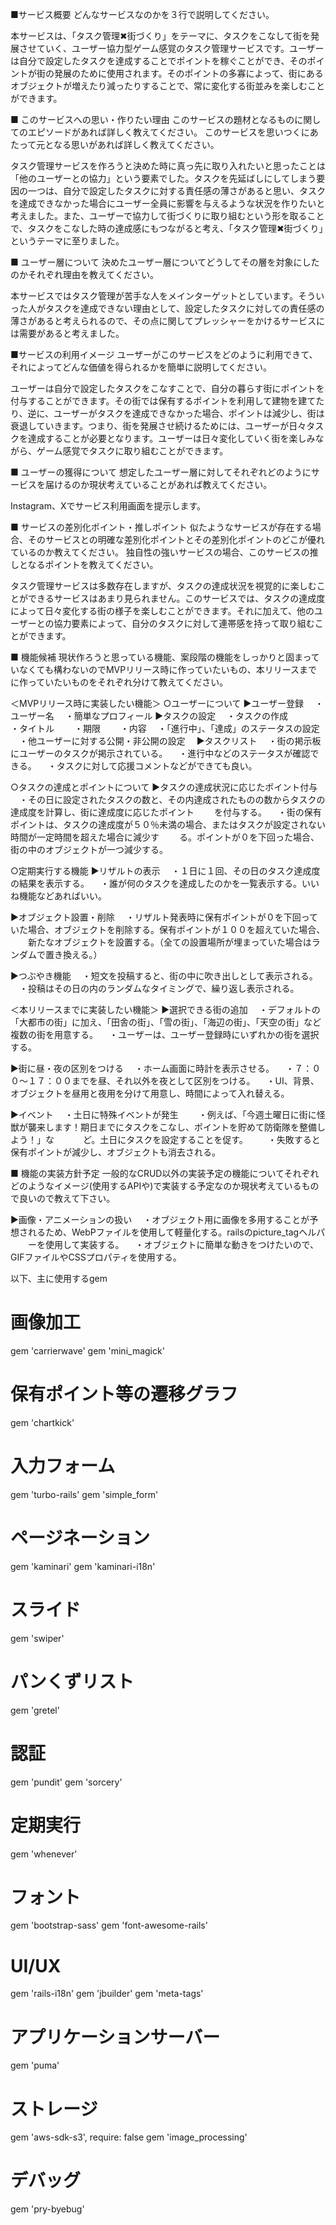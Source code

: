 ■サービス概要
どんなサービスなのかを３行で説明してください。

本サービスは、「タスク管理✖︎街づくり」をテーマに、タスクをこなして街を発展させていく、ユーザー協力型ゲーム感覚のタスク管理サービスです。ユーザーは自分で設定したタスクを達成することでポイントを稼ぐことができ、そのポイントが街の発展のために使用されます。そのポイントの多寡によって、街にあるオブジェクトが増えたり減ったりすることで、常に変化する街並みを楽しむことができます。

■ このサービスへの思い・作りたい理由
このサービスの題材となるものに関してのエピソードがあれば詳しく教えてください。
このサービスを思いつくにあたって元となる思いがあれば詳しく教えてください。

タスク管理サービスを作ろうと決めた時に真っ先に取り入れたいと思ったことは「他のユーザーとの協力」という要素でした。タスクを先延ばしにしてしまう要因の一つは、自分で設定したタスクに対する責任感の薄さがあると思い、タスクを達成できなかった場合にユーザー全員に影響を与えるような状況を作りたいと考えました。また、ユーザーで協力して街づくりに取り組むという形を取ることで、タスクをこなした時の達成感にもつながると考え、「タスク管理✖︎街づくり」というテーマに至りました。

■ ユーザー層について
決めたユーザー層についてどうしてその層を対象にしたのかそれぞれ理由を教えてください。

本サービスではタスク管理が苦手な人をメインターゲットとしています。そういった人がタスクを達成できない理由として、設定したタスクに対しての責任感の薄さがあると考えられるので、その点に関してプレッシャーをかけるサービスには需要があると考えました。

■サービスの利用イメージ
ユーザーがこのサービスをどのように利用できて、それによってどんな価値を得られるかを簡単に説明してください。

ユーザーは自分で設定したタスクをこなすことで、自分の暮らす街にポイントを付与することができます。その街では保有するポイントを利用して建物を建てたり、逆に、ユーザーがタスクを達成できなかった場合、ポイントは減少し、街は衰退していきます。つまり、街を発展させ続けるためには、ユーザーが日々タスクを達成することが必要となります。ユーザーは日々変化していく街を楽しみながら、ゲーム感覚でタスクに取り組むことができます。

■ ユーザーの獲得について
想定したユーザー層に対してそれぞれどのようにサービスを届けるのか現状考えていることがあれば教えてください。

Instagram、Xでサービス利用画面を提示します。

■ サービスの差別化ポイント・推しポイント
似たようなサービスが存在する場合、そのサービスとの明確な差別化ポイントとその差別化ポイントのどこが優れているのか教えてください。
独自性の強いサービスの場合、このサービスの推しとなるポイントを教えてください。

タスク管理サービスは多数存在しますが、タスクの達成状況を視覚的に楽しむことができるサービスはあまり見られません。このサービスでは、タスクの達成度によって日々変化する街の様子を楽しむことができます。それに加えて、他のユーザーとの協力要素によって、自分のタスクに対して連帯感を持って取り組むことができます。

■ 機能候補
現状作ろうと思っている機能、案段階の機能をしっかりと固まっていなくても構わないのでMVPリリース時に作っていたいもの、本リリースまでに作っていたいものをそれぞれ分けて教えてください。

＜MVPリリース時に実装したい機能＞
○ユーザーについて
▶︎ユーザー登録
　・ユーザー名
　・簡単なプロフィール
▶︎タスクの設定
　・タスクの作成　
　　・タイトル
　　・期限
　　・内容
　・「進行中」、「達成」のステータスの設定
　・他ユーザーに対する公開・非公開の設定
　▶︎タスクリスト
  　・街の掲示板にユーザーのタスクが掲示されている。
  　・進行中などのステータスが確認できる。
  　・タスクに対して応援コメントなどができても良い。

○タスクの達成とポイントについて
▶︎タスクの達成状況に応じたポイント付与
　・その日に設定されたタスクの数と、その内達成されたものの数からタスクの達成度を計算し、街に達成度に応じたポイント
　　を付与する。
　・街の保有ポイントは、タスクの達成度が５０％未満の場合、またはタスクが設定されない時間が一定時間を超えた場合に減少す
　　る。ポイントが０を下回った場合、街の中のオブジェクトが一つ減少する。

○定期実行する機能
▶︎リザルトの表示
　・１日に１回、その日のタスク達成度の結果を表示する。
　・誰が何のタスクを達成したのかを一覧表示する。いいね機能などあればいい。

▶︎オブジェクト設置・削除
　・リザルト発表時に保有ポイントが０を下回っていた場合、オブジェクトを削除する。保有ポイントが１００を超えていた場合、
　　新たなオブジェクトを設置する。（全ての設置場所が埋まっていた場合はランダムで置き換える。）

▶︎つぶやき機能
　・短文を投稿すると、街の中に吹き出しとして表示される。
　・投稿はその日の内のランダムなタイミングで、繰り返し表示される。

＜本リリースまでに実装したい機能＞
▶選択できる街の追加
　・デフォルトの「大都市の街」に加え、「田舎の街」、「雪の街」、「海辺の街」、「天空の街」など複数の街を用意する。
　・ユーザーは、ユーザー登録時にいずれかの街を選択する。

▶︎街に昼・夜の区別をつける
　・ホーム画面に時計を表示させる。
　・７：００〜１７：００までを昼、それ以外を夜として区別をつける。
　・UI、背景、オブジェクトを昼用と夜用を分けて用意し、時間によって入れ替える。

▶︎イベント
　・土日に特殊イベントが発生
　　・例えば、「今週土曜日に街に怪獣が襲来します！期日までにタスクをこなし、ポイントを貯めて防衛隊を整備しよう！」な
　　　ど。土日にタスクを設定することを促す。
　　・失敗すると保有ポイントが減少し、オブジェクトも消去される。

■ 機能の実装方針予定
一般的なCRUD以外の実装予定の機能についてそれぞれどのようなイメージ(使用するAPIや)で実装する予定なのか現状考えているもので良いので教えて下さい。

▶︎画像・アニメーションの扱い
　・オブジェクト用に画像を多用することが予想されるため、WebPファイルを使用して軽量化する。railsのpicture_tagヘルパ
　　ーを使用して実装する。
　・オブジェクトに簡単な動きをつけたいので、GIFファイルやCSSプロパティを使用する。

以下、主に使用するgem

# 画像加工
gem 'carrierwave'
gem 'mini_magick'

# 保有ポイント等の遷移グラフ
gem 'chartkick'

# 入力フォーム
gem 'turbo-rails'
gem 'simple_form'

# ページネーション
gem 'kaminari'
gem 'kaminari-i18n'

# スライド
gem 'swiper'

# パンくずリスト
gem 'gretel'

# 認証
gem 'pundit'
gem 'sorcery'

# 定期実行
gem 'whenever'

# フォント
gem 'bootstrap-sass'
gem 'font-awesome-rails'

# UI/UX
gem 'rails-i18n'
gem 'jbuilder'
gem 'meta-tags'

# アプリケーションサーバー
gem 'puma'

# ストレージ
gem 'aws-sdk-s3', require: false
gem 'image_processing'

# デバッグ
gem 'pry-byebug'
